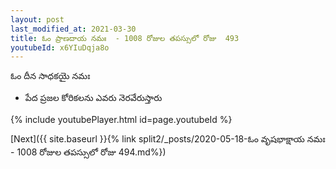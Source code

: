 ```yaml
---
layout: post
last_modified_at: 2021-03-30
title: ఓం ప్రాణదాయ నమః  - 1008 రోజుల తపస్సులో రోజు  493
youtubeId: x6YIuDqja8o
---
```

 
 
 ఓం దీన సాధకయై నమః  
 
 -  పేద ప్రజల కోరికలను ఎవరు నెరవేరుస్తారు 
 
  
 
  
 
 
 
 
 
 


{% include youtubePlayer.html id=page.youtubeId %}
 
[Next]({{ site.baseurl }}{% link  split2/_posts/2020-05-18-ఓం వృషభాక్షాయ నమః  - 1008 రోజుల తపస్సులో రోజు  494.md%})
 
